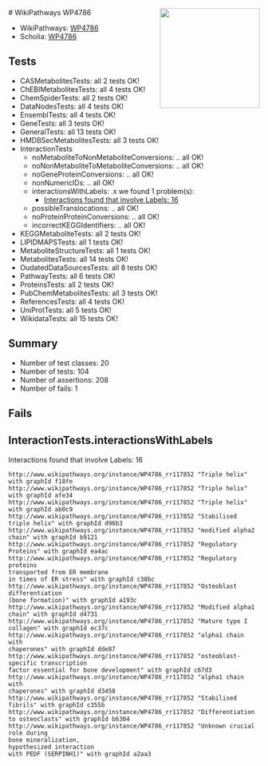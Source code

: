 <img style="float: right; width: 200px" src="https://upload.wikimedia.org/wikipedia/commons/thumb/8/83/Wplogo_with_text_500.png/640px-Wplogo_with_text_500.png" />
# WikiPathways WP4786

* WikiPathways: [WP4786](https://new.wikipathways.org/pathways/WP4786)
* Scholia: [WP4786](https://scholia.toolforge.org/wikipathways/WP4786)
## Tests
* CASMetabolitesTests: all 2 tests OK!
* ChEBIMetabolitesTests: all 4 tests OK!
* ChemSpiderTests: all 2 tests OK!
* DataNodesTests: all 4 tests OK!
* EnsemblTests: all 4 tests OK!
* GeneTests: all 3 tests OK!
* GeneralTests: all 13 tests OK!
* HMDBSecMetabolitesTests: all 3 tests OK!
* InteractionTests
    * noMetaboliteToNonMetaboliteConversions: .. all OK!
    * noNonMetaboliteToMetaboliteConversions: .. all OK!
    * noGeneProteinConversions: .. all OK!
    * nonNumericIDs: .. all OK!
    * interactionsWithLabels: .x we found 1 problem(s):
        * [Interactions found that involve Labels: 16](#fe97a8be)
    * possibleTranslocations: .. all OK!
    * noProteinProteinConversions: .. all OK!
    * incorrectKEGGIdentifiers: .. all OK!
* KEGGMetaboliteTests: all 2 tests OK!
* LIPIDMAPSTests: all 1 tests OK!
* MetaboliteStructureTests: all 1 tests OK!
* MetabolitesTests: all 14 tests OK!
* OudatedDataSourcesTests: all 8 tests OK!
* PathwayTests: all 6 tests OK!
* ProteinsTests: all 2 tests OK!
* PubChemMetabolitesTests: all 3 tests OK!
* ReferencesTests: all 4 tests OK!
* UniProtTests: all 5 tests OK!
* WikidataTests: all 15 tests OK!


## Summary

* Number of test classes: 20
* Number of tests: 104
* Number of assertions: 208
* Number of fails: 1

## Fails

<a name="fe97a8be" />

## InteractionTests.interactionsWithLabels

Interactions found that involve Labels: 16
```
http://www.wikipathways.org/instance/WP4786_rr117852 "Triple helix" with graphId f18fe
http://www.wikipathways.org/instance/WP4786_rr117852 "Triple helix" with graphId afe34
http://www.wikipathways.org/instance/WP4786_rr117852 "Triple helix" with graphId ab0c9
http://www.wikipathways.org/instance/WP4786_rr117852 "Stabilised
triple helix" with graphId d96b3
http://www.wikipathways.org/instance/WP4786_rr117852 "modified alpha2 chain" with graphId b9121
http://www.wikipathways.org/instance/WP4786_rr117852 "Regulatory
Proteins" with graphId ea4ac
http://www.wikipathways.org/instance/WP4786_rr117852 "Regulatory proteins
transported from ER membrane
in times of ER stress" with graphId c38bc
http://www.wikipathways.org/instance/WP4786_rr117852 "Osteoblast differentiation
(bone formation)" with graphId a193c
http://www.wikipathways.org/instance/WP4786_rr117852 "Modified alpha1 chain" with graphId d4731
http://www.wikipathways.org/instance/WP4786_rr117852 "Mature type I 
collagen" with graphId ec37c
http://www.wikipathways.org/instance/WP4786_rr117852 "alpha1 chain with
chaperones" with graphId dde87
http://www.wikipathways.org/instance/WP4786_rr117852 "osteoblast-specific transcription
factor essential for bone development" with graphId c67d3
http://www.wikipathways.org/instance/WP4786_rr117852 "alpha1 chain with
chaperones" with graphId d3458
http://www.wikipathways.org/instance/WP4786_rr117852 "Stabilised fibrils" with graphId c355b
http://www.wikipathways.org/instance/WP4786_rr117852 "Differentiation 
to osteoclasts" with graphId b6304
http://www.wikipathways.org/instance/WP4786_rr117852 "Unknown crucial role during 
bone mineralization,
hypothesized interaction
with PEDF (SERPINH1)" with graphId a2aa3
```

